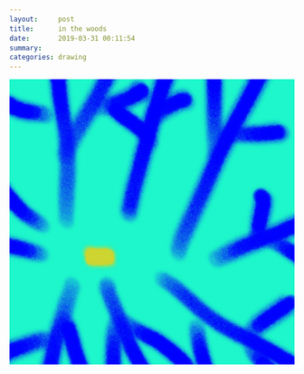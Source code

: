 ```yaml
---
layout:     post
title:      in the woods
date:       2019-03-31 00:11:54
summary:    
categories: drawing
---
```

![in the woods](/images/diary/in-the-woods.png ".")

